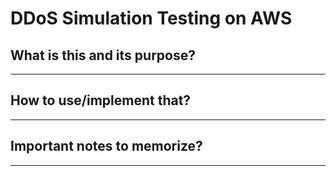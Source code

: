 # DDoS Simulation Testing on AWS

## What is this and its purpose?

---

## How to use/implement that?

---

## Important notes to memorize?

---
